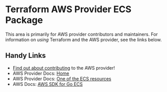 # Terraform AWS Provider ECS Package

This area is primarily for AWS provider contributors and maintainers. For information on _using_ Terraform and the AWS provider, see the links below.


## Handy Links
* [Find out about contributing](../../../docs/contributing) to the AWS provider!
* AWS Provider Docs: [Home](https://registry.terraform.io/providers/hashicorp/aws/latest/docs)
* AWS Provider Docs: [One of the ECS resources](https://registry.terraform.io/providers/hashicorp/aws/latest/docs/resources/ecs_capacity_provider)
* AWS Docs: [AWS SDK for Go ECS](https://docs.aws.amazon.com/sdk-for-go/api/service/ecs/)
